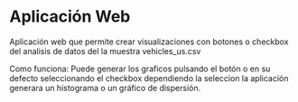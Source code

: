 # Aplicación Web 
Aplicación web que permite crear visualizaciones con botones o checkbox del analisis de datos del la muestra vehicles_us.csv

Como funciona: Puede generar los graficos pulsando el botón o en su defecto seleccionando el checkbox dependiendo la seleccion la aplicación generara un histograma o un gráfico de dispersión.